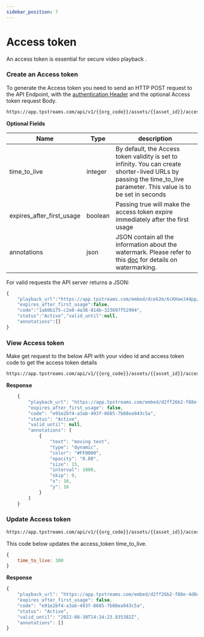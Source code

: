 ```yaml
---
sidebar_position: 7
---
```


# Access token
An access token is essential for secure video playback . 

### Create an Access token

To generate the Access token you need to send an HTTP POST request to the API Endpoint, with the [authentication Header](../server-api/authentication.md) and the optional Access token request Body.

```bash
https://app.tpstreams.com/api/v1/{{org_code}}/assets/{{asset_id}}/access_tokens/
```

**Optional Fields**

| Name                            | Type         | description |
| -----------                     | -----------  | ----------- |
| time_to_live                    | integer      | By default, the Access token validity is set to infinity. You can create shorter-lived URLs by passing the time_to_live parameter. This value is to be set in seconds |
| expires_after_first_usage       | boolean      | Passing true will make the access token expire immediately after the first usage |
| annotations                     | json         | JSON contain all the information about the watermark. Please refer to this [doc](../video-embedding/watermarking.md) for details on watermarking. |

For valid requests the API server returns a JSON:

```js
{
    "playback_url":"https://app.tpstreams.com/embed/dcek2m/6cKHaeJ44pp/?access_token=1a60b175-c2e8-4a38-814b-323697f52994",
    "expires_after_first_usage":false,
    "code":"1a60b175-c2e8-4a38-814b-323697f52994",
    "status":"Active","valid_until":null,
    "annotations":[]
}
```

### View Access token

Make get request to the below API with your video id and access token code to get the access token details

```bash
https://app.tpstreams.com/api/v1/{{org_code}}/assets/{{asset_id}}/access_tokens/{access_token_code}/
```


**Response**
```js
    {
        "playback_url": "https://app.tpstreams.com/embed/d2ff26b2-f88e-4d6d-a9ce-bb0e3ce858cc/?access_token=e91e2bf4-a3ab-493f-8685-7b88ea943c5a",
        "expires_after_first_usage": false,
        "code": "e91e2bf4-a3ab-493f-8685-7b88ea943c5a",
        "status": "Active",
        "valid_until": null,
        "annotations": [
            {
                "text": "moving text",
                "type": "dynamic",
                "color": "#FF0000",
                "opacity": "0.80",
                "size": 15,
                "interval": 1000,
                "skip": 0,
                "x": 16,
                "y": 16
            }
        ]
    }
```

### Update Access token 

```bash
https://app.tpstreams.com/api/v1/{{org_code}}/assets/{{asset_id}}/access_tokens/{access_token_code}/
```

This code below updates the access_token time_to_live.

```js
{
    time_to_live: 300
}
```

**Response**
```js
{
    "playback_url": "https://app.tpstreams.com/embed/d2ff26b2-f88e-4d6d-a9ce-bb0e3ce858cc/?access_token=e91e2bf4-a3ab-493f-8685-7b88ea943c5a",
    "expires_after_first_usage": false,
    "code": "e91e2bf4-a3ab-493f-8685-7b88ea943c5a",
    "status": "Active",
    "valid_until": "2022-08-30T14:24:23.835382Z",
    "annotations": []
}
```

